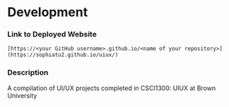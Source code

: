# Development

### Link to Deployed Website
`[https://<your GitHub username>.github.io/<name of your repository>](https://sophiatu2.github.io/uiux/)`

### Description
A compilation of UI/UX projects completed in CSCI1300: UIUX at Brown University

